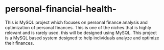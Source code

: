# personal-financial-health-
This is MySQL project which focuses on personal finance analysis and optimization of personal finances. This is one of the niches that is highly relevant and is rarely used. this will be designed using MySQL. This project is a MySQL based system designed to help individuals analyze and optimize their finances. 
